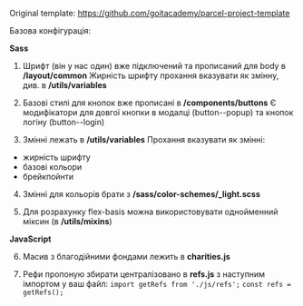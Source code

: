 Original template: https://github.com/goitacademy/parcel-project-template

Базова конфігурація:

<b>Sass</b>

1. Шрифт (він у нас один) вже підключений та прописаний для body в <b>/layout/common</b>
   Жирність шрифту прохання вказувати як змінну, див. в <b>/utils/variables</b>
   
2. Базові стилі для кнопок вже прописані в <b>/components/buttons</b>
    Є модифікатори для довгої кнопки в модалці (button--popup) та кнопок логіну (button--login)
    
3. Змінні лежать в <b>/utils/variables</b>
Прохання вказувати як змінні:
- жирність шрифту
- базові кольори
- брейкпойнти

4. Змінні для кольорів брати з <b>/sass/color-schemes/_light.scss</b>

5. Для розрахунку flex-basis можна використовувати однойменний міксин (в <b>/utils/mixins</b>)

<b>JavaScript</b>

6. Масив з благодійними фондами лежить в <b>charities.js</b>

7. Рефи пропоную збирати централізовано в <b>refs.js</b> з наступним імпортом у ваш файл:
<code>import getRefs from './js/refs';</code>
<code>const refs = getRefs(); </code>
